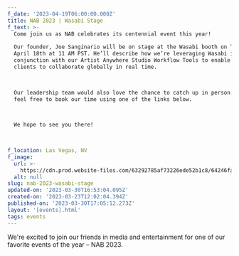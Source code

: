 ```yaml
---
f_date: '2023-04-19T06:00:00.000Z'
title: NAB 2023 | Wasabi Stage
f_text: >-
  Come join us as NAB celebrates its centennial event this year!  
    
  Our founder, Joe Sanginario will be on stage at the Wasabi booth on Tuesday,
  April 18th at 11 AM PST. He’ll describe how we’re leveraging Wasabi in
  conjunction with our Artist Anywhere Studio Workflow Tools to enable our
  clients to collaborate globally in real time.  

    

  Our leadership team would also love the chance to catch up in person. Please
  feel free to book our time using one of the links below.

    

  We hope to see you there!


  ‍
f_location: Las Vegas, NV
f_image:
  url: >-
    https://cdn.prod.website-files.com/63292785af73226ede52b1c8/64246fad7228aa9a61622dfc_nab.jpg
  alt: null
slug: nab-2023-wasabi-stage
updated-on: '2023-03-30T16:53:04.095Z'
created-on: '2023-03-23T12:02:04.394Z'
published-on: '2023-03-30T17:05:12.273Z'
layout: '[events].html'
tags: events
---
```


We're excited to join our friends in media and entertainment for one of our favorite events of the year – NAB 2023.
